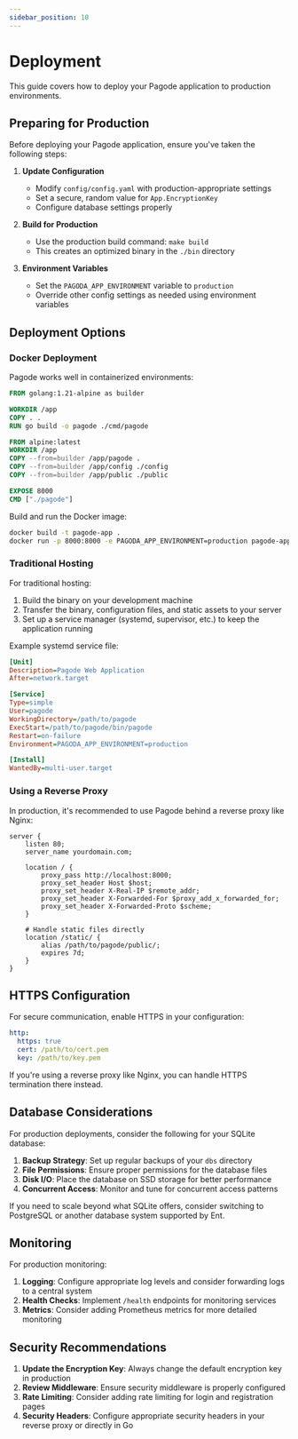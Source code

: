 ```yaml
---
sidebar_position: 10
---
```


# Deployment

This guide covers how to deploy your Pagode application to production environments.

## Preparing for Production

Before deploying your Pagode application, ensure you've taken the following steps:

1. **Update Configuration**

   - Modify `config/config.yaml` with production-appropriate settings
   - Set a secure, random value for `App.EncryptionKey`
   - Configure database settings properly

2. **Build for Production**

   - Use the production build command: `make build`
   - This creates an optimized binary in the `./bin` directory

3. **Environment Variables**
   - Set the `PAGODA_APP_ENVIRONMENT` variable to `production`
   - Override other config settings as needed using environment variables

## Deployment Options

### Docker Deployment

Pagode works well in containerized environments:

```dockerfile
FROM golang:1.21-alpine as builder

WORKDIR /app
COPY . .
RUN go build -o pagode ./cmd/pagode

FROM alpine:latest
WORKDIR /app
COPY --from=builder /app/pagode .
COPY --from=builder /app/config ./config
COPY --from=builder /app/public ./public

EXPOSE 8000
CMD ["./pagode"]
```

Build and run the Docker image:

```bash
docker build -t pagode-app .
docker run -p 8000:8000 -e PAGODA_APP_ENVIRONMENT=production pagode-app
```

### Traditional Hosting

For traditional hosting:

1. Build the binary on your development machine
2. Transfer the binary, configuration files, and static assets to your server
3. Set up a service manager (systemd, supervisor, etc.) to keep the application running

Example systemd service file:

```ini
[Unit]
Description=Pagode Web Application
After=network.target

[Service]
Type=simple
User=pagode
WorkingDirectory=/path/to/pagode
ExecStart=/path/to/pagode/bin/pagode
Restart=on-failure
Environment=PAGODA_APP_ENVIRONMENT=production

[Install]
WantedBy=multi-user.target
```

### Using a Reverse Proxy

In production, it's recommended to use Pagode behind a reverse proxy like Nginx:

```nginx
server {
    listen 80;
    server_name yourdomain.com;

    location / {
        proxy_pass http://localhost:8000;
        proxy_set_header Host $host;
        proxy_set_header X-Real-IP $remote_addr;
        proxy_set_header X-Forwarded-For $proxy_add_x_forwarded_for;
        proxy_set_header X-Forwarded-Proto $scheme;
    }

    # Handle static files directly
    location /static/ {
        alias /path/to/pagode/public/;
        expires 7d;
    }
}
```

## HTTPS Configuration

For secure communication, enable HTTPS in your configuration:

```yaml
http:
  https: true
  cert: /path/to/cert.pem
  key: /path/to/key.pem
```

If you're using a reverse proxy like Nginx, you can handle HTTPS termination there instead.

## Database Considerations

For production deployments, consider the following for your SQLite database:

1. **Backup Strategy**: Set up regular backups of your `dbs` directory
2. **File Permissions**: Ensure proper permissions for the database files
3. **Disk I/O**: Place the database on SSD storage for better performance
4. **Concurrent Access**: Monitor and tune for concurrent access patterns

If you need to scale beyond what SQLite offers, consider switching to PostgreSQL or another database system supported by Ent.

## Monitoring

For production monitoring:

1. **Logging**: Configure appropriate log levels and consider forwarding logs to a central system
2. **Health Checks**: Implement `/health` endpoints for monitoring services
3. **Metrics**: Consider adding Prometheus metrics for more detailed monitoring

## Security Recommendations

1. **Update the Encryption Key**: Always change the default encryption key in production
2. **Review Middleware**: Ensure security middleware is properly configured
3. **Rate Limiting**: Consider adding rate limiting for login and registration pages
4. **Security Headers**: Configure appropriate security headers in your reverse proxy or directly in Go
